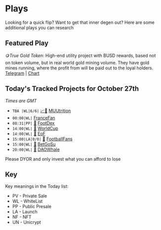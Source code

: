
# Plays

Looking for a quick flip? Want to get that inner degen out? Here are some additional plays you can research

## Featured Play

🪙*True Gold Token*: High-end utility project with BUSD rewards,  based not on token volume, but in real world gold mining volume.
They have gold mines running, where the profit from will be paid out to the loyal holders.
[Telegram](https://t.me/TrueGoldTokengroup) | [Chart](https://app.nexuscrypto.com/token/bsc/0x17f1b7f7d9bb1d17ce01561dc4de658d4c343910)


## Today's Tracked Projects for October 27th
_Times are GMT_

- `TBA |WL|6/6|` [📈](https://app.nexuscrypto.com/token/bsc/0x095005d000aa82aab6a89aaae81a0cb329f8fe52)[📲](https://www.pinksale.finance/launchpad/0x4491c273eD27582d13e1151f566Da0B018a6a08B?chain=BSC) [MUUtrition](https://t.me/MUUtrition)
- `00:00|WL|`  [FranceFan](https://t.me/FranceFantoken)
- `08:31|PP|` [📲](https://www.pinksale.finance/launchpad/0x456015f45FFcB14427085947b21657BDa690dc24?chain=BSC) [FootDex](https://t.me/footdex)
- `14:00|WL|` [📲](https://www.pinksale.finance/launchpad/0x666CBa170d13D2232aE280B4187Ea892BB8F3550?chain=BSC) [WorldCup](https://t.me/WorldCupTrophyGlobal)
- `14:00|WL|` [📲](https://www.pinksale.finance/launchpad/0xD24B80D7f1C4d706e53C6d018a1fD2410D2425D2?chain=BSC) [EoF](https://t.me/EnginesofFuryToke)
- `15:00|LA|0/0|` [📲](https://dapp.rocketraccoon.us/ifo-football-fan-tokens) [FootballFans](https://t.me/FanTokensFB)
- `15:00|WL|` [📲](https://www.pinksale.finance/launchpad/0x77eA96d80Da8cb62E9F18CCA4Ab80e77Ef0595e4?chain=BSC) [BetGoSu](https://t.me/betgosuglobal)
- `20:00|WL|` [📲](https://www.pinksale.finance/launchpad/0x13985473260e15C1241c5a69756C1950395bE124?chain=ETH) [DAOWhale](https://t.me/DAOWhalePortal)


Please DYOR and only invest what you can afford to lose

## Key
Key meanings in the Today list:

- PV - Private Sale
- WL - WhiteList
- PP - Public Presale
- LA - Launch
- NF - NFT
- UN - Unicrypt